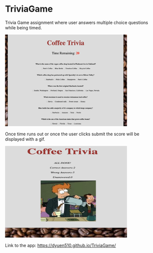 # TriviaGame


Trivia Game assignment where user answers multiple choice questions while being timed. 

<img src ='./assets/images/image1.png' width ='400' height ='300'>

Once time runs out or once the user clicks submit the score will be displayed with a gif. 

<img src ='./assets/images/image2.png' width ='400' height ='300'>


Link to the app: https://dyuen510.github.io/TriviaGame/